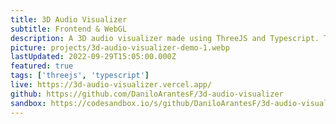 ```yaml
---
title: 3D Audio Visualizer
subtitle: Frontend & WebGL
description: A 3D audio visualizer made using ThreeJS and Typescript. This was my first experience learning to write custom shaders and was based on a previous experiment with the Web Audio API.
picture: projects/3d-audio-visualizer-demo-1.webp
lastUpdated: 2022-09-29T15:05:00.000Z
featured: true
tags: ['threejs', 'typescript']
live: https://3d-audio-visualizer.vercel.app/
github: https://github.com/DaniloArantesF/3d-audio-visualizer
sandbox: https://codesandbox.io/s/github/DaniloArantesF/3d-audio-visualizer
---
```

